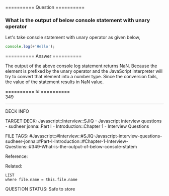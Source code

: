 ========== Question ==========  

### What is the output of below console statement with unary operator

Let's take console statement with unary operator as given below,

```javascript
console.log(+'Hello');
```  

========== Answer ==========  

The output of the above console log statement returns NaN. Because the element
is prefixed by the unary operator and the JavaScript interpreter will try to
convert that element into a number type. Since the conversion fails, the value
of the statement results in NaN value.

========== Id ==========  
349

---

DECK INFO

TARGET DECK: Javascript::Interview::SJIQ - Javascript interview questions - sudheer jonna::Part I - Introduction::Chapter 1 - Interview Questions

FILE TAGS: #Javascript::#Interview::#SJIQ-Javascript-interview-questions-sudheer-jonna::#Part-I-Introduction::#Chapter-1-Interview-Questions::#349-What-is-the-output-of-below-console-statem

Reference:

Related:

```dataview
LIST
where file.name = this.file.name
```

QUESTION STATUS: Safe to store
